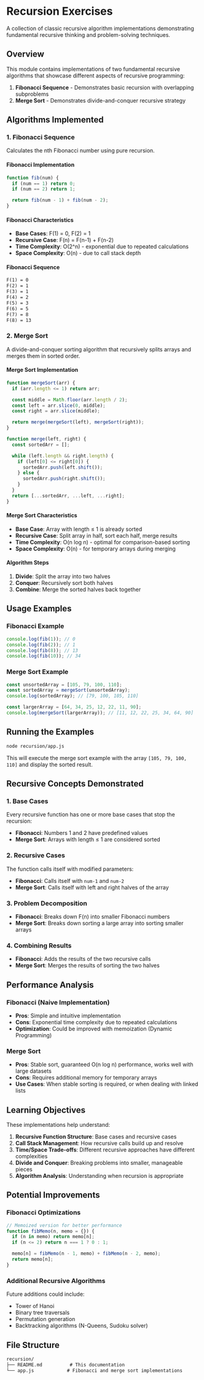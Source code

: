 # Recursion Exercises

A collection of classic recursive algorithm implementations demonstrating fundamental recursive thinking and problem-solving techniques.

## Overview

This module contains implementations of two fundamental recursive algorithms that showcase different aspects of recursive programming:

1. **Fibonacci Sequence** - Demonstrates basic recursion with overlapping subproblems
2. **Merge Sort** - Demonstrates divide-and-conquer recursive strategy

## Algorithms Implemented

### 1. Fibonacci Sequence

Calculates the nth Fibonacci number using pure recursion.

#### Fibonacci Implementation

```javascript
function fib(num) {
  if (num == 1) return 0;
  if (num == 2) return 1;

  return fib(num - 1) + fib(num - 2);
}
```

#### Fibonacci Characteristics

- **Base Cases**: F(1) = 0, F(2) = 1
- **Recursive Case**: F(n) = F(n-1) + F(n-2)
- **Time Complexity**: O(2^n) - exponential due to repeated calculations
- **Space Complexity**: O(n) - due to call stack depth

#### Fibonacci Sequence

```txt
F(1) = 0
F(2) = 1
F(3) = 1
F(4) = 2
F(5) = 3
F(6) = 5
F(7) = 8
F(8) = 13
```

### 2. Merge Sort

A divide-and-conquer sorting algorithm that recursively splits arrays and merges them in sorted order.

#### Merge Sort Implementation

```javascript
function mergeSort(arr) {
  if (arr.length <= 1) return arr;

  const middle = Math.floor(arr.length / 2);
  const left = arr.slice(0, middle);
  const right = arr.slice(middle);

  return merge(mergeSort(left), mergeSort(right));
}

function merge(left, right) {
  const sortedArr = [];

  while (left.length && right.length) {
    if (left[0] <= right[0]) {
      sortedArr.push(left.shift());
    } else {
      sortedArr.push(right.shift());
    }
  }
  return [...sortedArr, ...left, ...right];
}
```

#### Merge Sort Characteristics

- **Base Case**: Array with length ≤ 1 is already sorted
- **Recursive Case**: Split array in half, sort each half, merge results
- **Time Complexity**: O(n log n) - optimal for comparison-based sorting
- **Space Complexity**: O(n) - for temporary arrays during merging

#### Algorithm Steps

1. **Divide**: Split the array into two halves
2. **Conquer**: Recursively sort both halves
3. **Combine**: Merge the sorted halves back together

## Usage Examples

### Fibonacci Example

```javascript
console.log(fib(1)); // 0
console.log(fib(2)); // 1
console.log(fib(8)); // 13
console.log(fib(10)); // 34
```

### Merge Sort Example

```javascript
const unsortedArray = [105, 79, 100, 110];
const sortedArray = mergeSort(unsortedArray);
console.log(sortedArray); // [79, 100, 105, 110]

const largerArray = [64, 34, 25, 12, 22, 11, 90];
console.log(mergeSort(largerArray)); // [11, 12, 22, 25, 34, 64, 90]
```

## Running the Examples

```bash
node recursion/app.js
```

This will execute the merge sort example with the array `[105, 79, 100, 110]` and display the sorted result.

## Recursive Concepts Demonstrated

### 1. Base Cases

Every recursive function has one or more base cases that stop the recursion:

- **Fibonacci**: Numbers 1 and 2 have predefined values
- **Merge Sort**: Arrays with length ≤ 1 are considered sorted

### 2. Recursive Cases

The function calls itself with modified parameters:

- **Fibonacci**: Calls itself with `num-1` and `num-2`
- **Merge Sort**: Calls itself with left and right halves of the array

### 3. Problem Decomposition

- **Fibonacci**: Breaks down F(n) into smaller Fibonacci numbers
- **Merge Sort**: Breaks down sorting a large array into sorting smaller arrays

### 4. Combining Results

- **Fibonacci**: Adds the results of the two recursive calls
- **Merge Sort**: Merges the results of sorting the two halves

## Performance Analysis

### Fibonacci (Naive Implementation)

- **Pros**: Simple and intuitive implementation
- **Cons**: Exponential time complexity due to repeated calculations
- **Optimization**: Could be improved with memoization (Dynamic Programming)

### Merge Sort

- **Pros**: Stable sort, guaranteed O(n log n) performance, works well with large datasets
- **Cons**: Requires additional memory for temporary arrays
- **Use Cases**: When stable sorting is required, or when dealing with linked lists

## Learning Objectives

These implementations help understand:

1. **Recursive Function Structure**: Base cases and recursive cases
2. **Call Stack Management**: How recursive calls build up and resolve
3. **Time/Space Trade-offs**: Different recursive approaches have different complexities
4. **Divide and Conquer**: Breaking problems into smaller, manageable pieces
5. **Algorithm Analysis**: Understanding when recursion is appropriate

## Potential Improvements

### Fibonacci Optimizations

```javascript
// Memoized version for better performance
function fibMemo(n, memo = {}) {
  if (n in memo) return memo[n];
  if (n <= 2) return n === 1 ? 0 : 1;

  memo[n] = fibMemo(n - 1, memo) + fibMemo(n - 2, memo);
  return memo[n];
}
```

### Additional Recursive Algorithms

Future additions could include:

- Tower of Hanoi
- Binary tree traversals
- Permutation generation
- Backtracking algorithms (N-Queens, Sudoku solver)

## File Structure

```txt
recursion/
├── README.md          # This documentation
└── app.js            # Fibonacci and merge sort implementations
```
